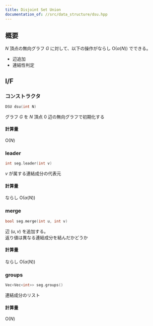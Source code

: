 ```yaml
---
title: Disjoint Set Union
documentation_of: //src/data_structure/dsu.hpp
---
```


## 概要

$N$ 頂点の無向グラフ $G$ に対して、以下の操作がならし $\mathrm{O}(\alpha(N))$ でできる。

- 辺追加
- 連結性判定

## I/F

### コンストラクタ

```cpp
DSU dsu(int N)
```

グラフ $G$ を $N$ 頂点 $0$ 辺の無向グラフで初期化する

#### 計算量

$\mathrm{O}(N)$

### leader

```cpp
int seg.leader(int v)
```

$v$ が属する連結成分の代表元

#### 計算量

ならし $\mathrm{O}(\alpha(N))$

### merge

```cpp
bool seg.merge(int u, int v)
```

辺 $(u, v)$ を追加する。  
返り値は異なる連結成分を結んだかどうか

#### 計算量

ならし $\mathrm{O}(\alpha(N))$

### groups

```cpp
Vec<Vec<int>> seg.groups()
```

連結成分のリスト

#### 計算量

$\mathrm{O}(N)$
